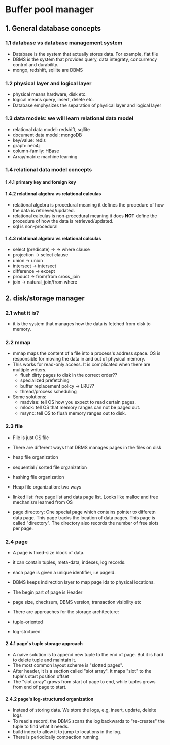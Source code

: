 # Buffer pool manager
## 1. General database concepts
### 1.1 database vs database management system
* Database is the system that actually stores data. For example, flat file
* DBMS is the system that provides query, data integraty, concurrency control and durability.
* mongo, redshift, sqllite are DBMS

### 1.2 physical layer and logical layer
* physical means hardware, disk etc.
* logical means query, insert, delete etc.
* Database emphysizes the separation of physical layer and logical layer

### 1.3 data models: we will learn relational data model
* relational data model: redshift, sqllite
* document data model: mongoDB
* key/value: redis
* graph: neo4j
* column-family: HBase
* Array/matrix: machine learning

### 1.4 relational data model concepts
#### 1.4.1 primary key and foreign key
#### 1.4.2 relational algebra vs relational calculas
* relational algebra is procedural meaning it defines the procedure of how the data is retrieved/updated.
* relational calculas is non-procedural meaning it does **NOT** define the procedure of how the data is retrieved/updated.
* sql is non-procedural

#### 1.4.3 relational algebra vs relational calculas
* select (predicate) -> -> where clause
* projection -> select clause
* union -> union
* intersect -> intersect
* difference -> except
* product -> from/from cross_join
* join -> natural_join/from where

## 2. disk/storage manager
### 2.1 what it is? 
* it is the system that manages how the data is fetched from disk to memory.

### 2.2 mmap
* mmap maps the content of a file into a process's address space. OS is responsible for moving the data in and out of physical memory.
* This works for read-only access. It is complicated when there are multiple writers.
  * flush dirty pages to disk in the correct order??
  * specialized prefetching
  * buffer replacement policy -> LRU??
  * thread/process scheduling
* Some solutions: 
  * madvise: tell OS how you expect to read certain pages.
  * mlock: tell OS that memory ranges can not be paged out.
  * msync: tell OS to flush memory ranges out to disk.

### 2.3 file
* File is just OS file

* There are different ways that DBMS manages pages in the files on disk
 * heap file organization
 * sequential / sorted file organization
 * hashing file organization
* Heap file organization: two ways
 * linked list: free page list and data page list. Looks like malloc and free mechanism learned from OS
 * page directory: One special page which contains pointer to differetn data page. This page tracks the location of data pages. This page is called "directory". The directory also records the number of free slots per page.

### 2.4 page
* A page is fixed-size block of data.
 * it can contain tuples, meta-data, indexes, log records.
 * each page is given a unique identifier, i.e pageId.
 * DBMS keeps indirection layer to map page ids to physical locations.

* The begin part of page is Header
 * page size, checksum, DBMS version, transaction visibility etc

* There are approaches for the storage architecture:
 * tuple-oriented
 * log-strctured

#### 2.4.1 page's tuple storage approach
* A naive solution is to append new tuple to the end of page. But it is hard to delete tuple and maintain it.
* The most common layout scheme is "slotted pages".
* After header, it is a section called "slot array". It maps "slot" to the tuple's start position offset
* The "slot array" grows from start of page to end, while tuples grows from end of page to start.

#### 2.4.2 page's log-structured organization
* Instead of storing data. We store the logs, e.g, insert, update, delelte logs
* To read a record, the DBMS scans the log backwards to "re-creates" the tuple to find what it needs.
* build index to allow it to jump to locations in the log.
* There is periodically compaction running.